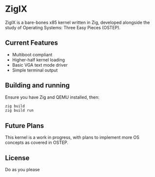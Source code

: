 # ZigIX

ZigIX is a bare-bones x85 kernel written in Zig, developed alongside the study of Operating Systems: Three Easy Pieces (OSTEP).

## Current Features
* Multiboot compliant
* Higher-half kernel loading
* Basic VGA text mode driver
* Simple terminal output

## Building and running
Ensure you have Zig and QEMU installed, then:
```bash
zig build
zig build run
```

## Future Plans
This kernel is a work in progress, with plans to implement more OS concepts as covered in OSTEP.

## License
Do as you please
